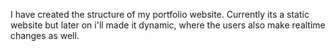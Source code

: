 I have created the structure of my portfolio website.
Currently its a static website but later on i'll made it dynamic,
where the users also make realtime changes as well.
